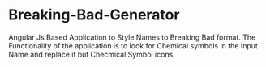 # Breaking-Bad-Generator
Angular Js Based Application to Style Names to Breaking Bad format.
The Functionality of the application is to look for Chemical symbols in the Input Name and replace it but Checmical Symbol icons.
